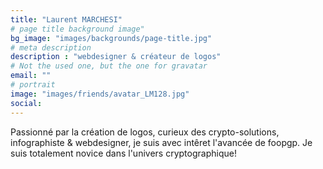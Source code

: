 ```yaml
---
title: "Laurent MARCHESI"
# page title background image"
bg_image: "images/backgrounds/page-title.jpg"
# meta description
description : "webdesigner & créateur de logos"
# Not the used one, but the one for gravatar
email: ""
# portrait
image: "images/friends/avatar_LM128.jpg"
social:
---
```


Passionné par la création de logos, curieux des crypto-solutions, infographiste & webdesigner, je suis avec intêret l'avancée de foopgp. Je suis totalement novice dans l'univers cryptographique!
